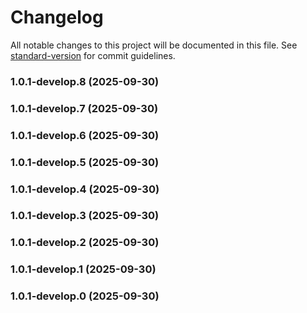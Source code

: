 # Changelog

All notable changes to this project will be documented in this file. See [standard-version](https://github.com/conventional-changelog/standard-version) for commit guidelines.

### 1.0.1-develop.8 (2025-09-30)

### 1.0.1-develop.7 (2025-09-30)

### 1.0.1-develop.6 (2025-09-30)

### 1.0.1-develop.5 (2025-09-30)

### 1.0.1-develop.4 (2025-09-30)

### 1.0.1-develop.3 (2025-09-30)

### 1.0.1-develop.2 (2025-09-30)

### 1.0.1-develop.1 (2025-09-30)

### 1.0.1-develop.0 (2025-09-30)
